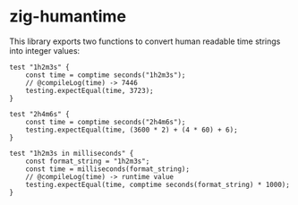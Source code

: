 # zig-humantime

This library exports two functions to convert human readable time strings into integer values:

```zig
test "1h2m3s" {
    const time = comptime seconds("1h2m3s");
    // @compileLog(time) -> 7446
    testing.expectEqual(time, 3723);
}

test "2h4m6s" {
    const time = comptime seconds("2h4m6s");
    testing.expectEqual(time, (3600 * 2) + (4 * 60) + 6);
}

test "1h2m3s in milliseconds" {
    const format_string = "1h2m3s";
    const time = milliseconds(format_string);
    // @compileLog(time) -> runtime value
    testing.expectEqual(time, comptime seconds(format_string) * 1000);
}
```